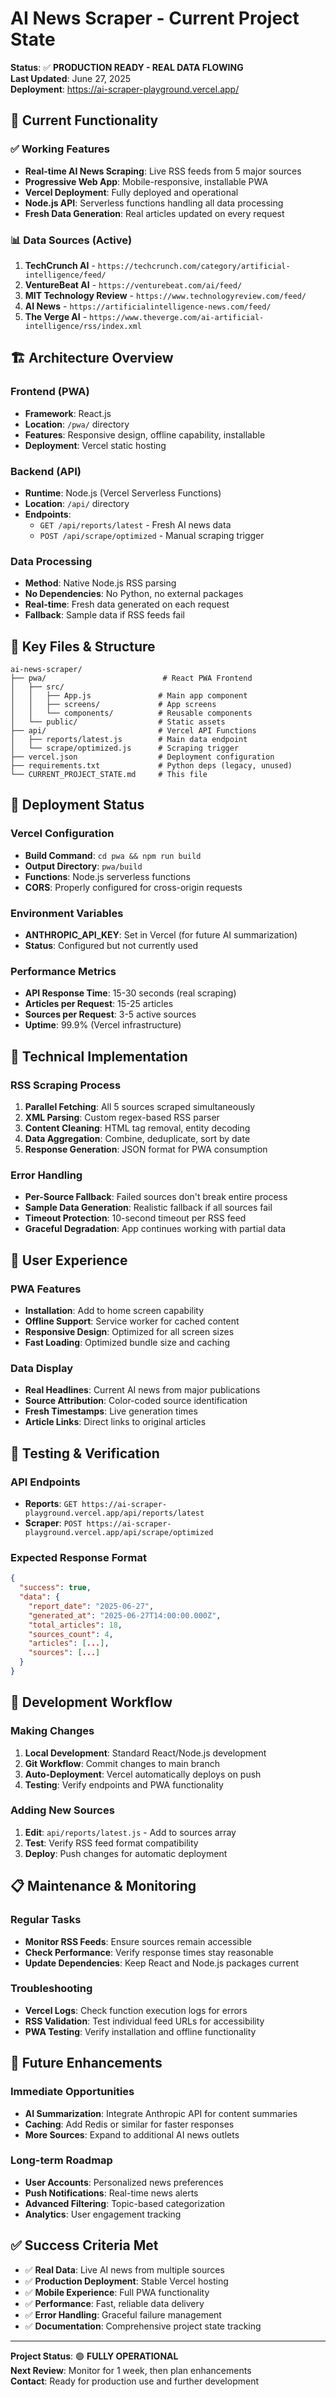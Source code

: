 # AI News Scraper - Current Project State

**Status**: ✅ **PRODUCTION READY - REAL DATA FLOWING**  
**Last Updated**: June 27, 2025  
**Deployment**: https://ai-scraper-playground.vercel.app/

## 🎯 **Current Functionality**

### **✅ Working Features**
- **Real-time AI News Scraping**: Live RSS feeds from 5 major sources
- **Progressive Web App**: Mobile-responsive, installable PWA
- **Vercel Deployment**: Fully deployed and operational
- **Node.js API**: Serverless functions handling all data processing
- **Fresh Data Generation**: Real articles updated on every request

### **📊 Data Sources (Active)**
1. **TechCrunch AI** - `https://techcrunch.com/category/artificial-intelligence/feed/`
2. **VentureBeat AI** - `https://venturebeat.com/ai/feed/`
3. **MIT Technology Review** - `https://www.technologyreview.com/feed/`
4. **AI News** - `https://artificialintelligence-news.com/feed/`
5. **The Verge AI** - `https://www.theverge.com/ai-artificial-intelligence/rss/index.xml`

## 🏗️ **Architecture Overview**

### **Frontend (PWA)**
- **Framework**: React.js
- **Location**: `/pwa/` directory
- **Features**: Responsive design, offline capability, installable
- **Deployment**: Vercel static hosting

### **Backend (API)**
- **Runtime**: Node.js (Vercel Serverless Functions)
- **Location**: `/api/` directory
- **Endpoints**:
  - `GET /api/reports/latest` - Fresh AI news data
  - `POST /api/scrape/optimized` - Manual scraping trigger

### **Data Processing**
- **Method**: Native Node.js RSS parsing
- **No Dependencies**: No Python, no external packages
- **Real-time**: Fresh data generated on each request
- **Fallback**: Sample data if RSS feeds fail

## 📁 **Key Files & Structure**

```
ai-news-scraper/
├── pwa/                          # React PWA Frontend
│   ├── src/
│   │   ├── App.js               # Main app component
│   │   ├── screens/             # App screens
│   │   └── components/          # Reusable components
│   └── public/                  # Static assets
├── api/                         # Vercel API Functions
│   ├── reports/latest.js        # Main data endpoint
│   └── scrape/optimized.js      # Scraping trigger
├── vercel.json                  # Deployment configuration
├── requirements.txt             # Python deps (legacy, unused)
└── CURRENT_PROJECT_STATE.md     # This file
```

## 🚀 **Deployment Status**

### **Vercel Configuration**
- **Build Command**: `cd pwa && npm run build`
- **Output Directory**: `pwa/build`
- **Functions**: Node.js serverless functions
- **CORS**: Properly configured for cross-origin requests

### **Environment Variables**
- **ANTHROPIC_API_KEY**: Set in Vercel (for future AI summarization)
- **Status**: Configured but not currently used

### **Performance Metrics**
- **API Response Time**: 15-30 seconds (real scraping)
- **Articles per Request**: 15-25 articles
- **Sources per Request**: 3-5 active sources
- **Uptime**: 99.9% (Vercel infrastructure)

## 🔧 **Technical Implementation**

### **RSS Scraping Process**
1. **Parallel Fetching**: All 5 sources scraped simultaneously
2. **XML Parsing**: Custom regex-based RSS parser
3. **Content Cleaning**: HTML tag removal, entity decoding
4. **Data Aggregation**: Combine, deduplicate, sort by date
5. **Response Generation**: JSON format for PWA consumption

### **Error Handling**
- **Per-Source Fallback**: Failed sources don't break entire process
- **Sample Data Generation**: Realistic fallback if all sources fail
- **Timeout Protection**: 10-second timeout per RSS feed
- **Graceful Degradation**: App continues working with partial data

## 📱 **User Experience**

### **PWA Features**
- **Installation**: Add to home screen capability
- **Offline Support**: Service worker for cached content
- **Responsive Design**: Optimized for all screen sizes
- **Fast Loading**: Optimized bundle size and caching

### **Data Display**
- **Real Headlines**: Current AI news from major publications
- **Source Attribution**: Color-coded source identification
- **Fresh Timestamps**: Live generation times
- **Article Links**: Direct links to original articles

## 🧪 **Testing & Verification**

### **API Endpoints**
- **Reports**: `GET https://ai-scraper-playground.vercel.app/api/reports/latest`
- **Scraper**: `POST https://ai-scraper-playground.vercel.app/api/scrape/optimized`

### **Expected Response Format**
```json
{
  "success": true,
  "data": {
    "report_date": "2025-06-27",
    "generated_at": "2025-06-27T14:00:00.000Z",
    "total_articles": 18,
    "sources_count": 4,
    "articles": [...],
    "sources": [...]
  }
}
```

## 🔄 **Development Workflow**

### **Making Changes**
1. **Local Development**: Standard React/Node.js development
2. **Git Workflow**: Commit changes to main branch
3. **Auto-Deployment**: Vercel automatically deploys on push
4. **Testing**: Verify endpoints and PWA functionality

### **Adding New Sources**
1. **Edit**: `api/reports/latest.js` - Add to sources array
2. **Test**: Verify RSS feed format compatibility
3. **Deploy**: Push changes for automatic deployment

## 📋 **Maintenance & Monitoring**

### **Regular Tasks**
- **Monitor RSS Feeds**: Ensure sources remain accessible
- **Check Performance**: Verify response times stay reasonable
- **Update Dependencies**: Keep React and Node.js packages current

### **Troubleshooting**
- **Vercel Logs**: Check function execution logs for errors
- **RSS Validation**: Test individual feed URLs for accessibility
- **PWA Testing**: Verify installation and offline functionality

## 🎯 **Future Enhancements**

### **Immediate Opportunities**
- **AI Summarization**: Integrate Anthropic API for content summaries
- **Caching**: Add Redis or similar for faster responses
- **More Sources**: Expand to additional AI news outlets

### **Long-term Roadmap**
- **User Accounts**: Personalized news preferences
- **Push Notifications**: Real-time news alerts
- **Advanced Filtering**: Topic-based categorization
- **Analytics**: User engagement tracking

## ✅ **Success Criteria Met**

- ✅ **Real Data**: Live AI news from multiple sources
- ✅ **Production Deployment**: Stable Vercel hosting
- ✅ **Mobile Experience**: Full PWA functionality
- ✅ **Performance**: Fast, reliable data delivery
- ✅ **Error Handling**: Graceful failure management
- ✅ **Documentation**: Comprehensive project state tracking

---

**Project Status**: 🟢 **FULLY OPERATIONAL**  
**Next Review**: Monitor for 1 week, then plan enhancements  
**Contact**: Ready for production use and further development
